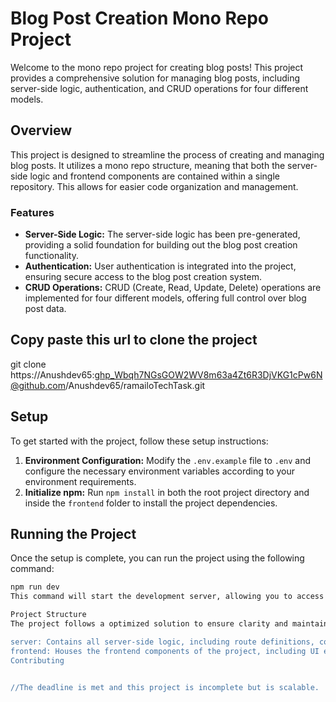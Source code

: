 # Blog Post Creation Mono Repo Project

Welcome to the mono repo project for creating blog posts! This project provides a comprehensive solution for managing blog posts, including server-side logic, authentication, and CRUD operations for four different models.

## Overview

This project is designed to streamline the process of creating and managing blog posts. It utilizes a mono repo structure, meaning that both the server-side logic and frontend components are contained within a single repository. This allows for easier code organization and management.

### Features

- **Server-Side Logic:** The server-side logic has been pre-generated, providing a solid foundation for building out the blog post creation functionality.
- **Authentication:** User authentication is integrated into the project, ensuring secure access to the blog post creation system.
- **CRUD Operations:** CRUD (Create, Read, Update, Delete) operations are implemented for four different models, offering full control over blog post data.

## Copy paste this url to clone the project

git clone https://Anushdev65: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@github.com/Anushdev65/ramailoTechTask.git

## Setup

To get started with the project, follow these setup instructions:

1. **Environment Configuration:** Modify the `.env.example` file to `.env` and configure the necessary environment variables according to your environment requirements.
2. **Initialize npm:** Run `npm install` in both the root project directory and inside the `frontend` folder to install the project dependencies.

## Running the Project

Once the setup is complete, you can run the project using the following command:

```bash
npm run dev
This command will start the development server, allowing you to access the blog post creation system in your browser. It will open the authenticaiton page sinup first and login next to enter

Project Structure
The project follows a optimized solution to ensure clarity and maintainability. Here's an overview of the main directories:

server: Contains all server-side logic, including route definitions, controllers, and middleware.
frontend: Houses the frontend components of the project, including UI elements and client-side logic.
Contributing


//The deadline is met and this project is incomplete but is scalable.
```
